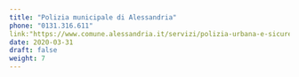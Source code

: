 ```yaml
---
title: "Polizia municipale di Alessandria"
phone: "0131.316.611"
link:"https://www.comune.alessandria.it/servizi/polizia-urbana-e-sicurezza/polizia-municipale"
date: 2020-03-31
draft: false
weight: 7
---
```


